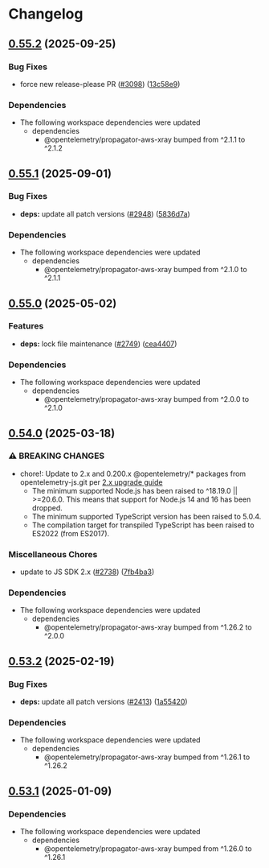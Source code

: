 <!-- markdownlint-disable MD007 MD034 -->
# Changelog

## [0.55.2](https://github.com/open-telemetry/opentelemetry-js-contrib/compare/propagator-aws-xray-lambda-v0.55.1...propagator-aws-xray-lambda-v0.55.2) (2025-09-25)


### Bug Fixes

* force new release-please PR ([#3098](https://github.com/open-telemetry/opentelemetry-js-contrib/issues/3098)) ([13c58e9](https://github.com/open-telemetry/opentelemetry-js-contrib/commit/13c58e9ad77b266a03e34ffd4b61ab18c86f9d73))


### Dependencies

* The following workspace dependencies were updated
  * dependencies
    * @opentelemetry/propagator-aws-xray bumped from ^2.1.1 to ^2.1.2

## [0.55.1](https://github.com/open-telemetry/opentelemetry-js-contrib/compare/propagator-aws-xray-lambda-v0.55.0...propagator-aws-xray-lambda-v0.55.1) (2025-09-01)


### Bug Fixes

* **deps:** update all patch versions ([#2948](https://github.com/open-telemetry/opentelemetry-js-contrib/issues/2948)) ([5836d7a](https://github.com/open-telemetry/opentelemetry-js-contrib/commit/5836d7ab3244adef62b715ef22a26b54dba6719b))


### Dependencies

* The following workspace dependencies were updated
  * dependencies
    * @opentelemetry/propagator-aws-xray bumped from ^2.1.0 to ^2.1.1

## [0.55.0](https://github.com/open-telemetry/opentelemetry-js-contrib/compare/propagator-aws-xray-lambda-v0.54.0...propagator-aws-xray-lambda-v0.55.0) (2025-05-02)


### Features

* **deps:** lock file maintenance ([#2749](https://github.com/open-telemetry/opentelemetry-js-contrib/issues/2749)) ([cea4407](https://github.com/open-telemetry/opentelemetry-js-contrib/commit/cea44078e0c6cc3df1b4c2b791f0976ffd961a54))


### Dependencies

* The following workspace dependencies were updated
  * dependencies
    * @opentelemetry/propagator-aws-xray bumped from ^2.0.0 to ^2.1.0

## [0.54.0](https://github.com/open-telemetry/opentelemetry-js-contrib/compare/propagator-aws-xray-lambda-v0.53.2...propagator-aws-xray-lambda-v0.54.0) (2025-03-18)


### ⚠ BREAKING CHANGES

* chore!: Update to 2.x and 0.200.x @opentelemetry/* packages from opentelemetry-js.git per [2.x upgrade guide](https://github.com/open-telemetry/opentelemetry-js/blob/main/doc/upgrade-to-2.x.md)
  * The minimum supported Node.js has been raised to ^18.19.0 || >=20.6.0. This means that support for Node.js 14 and 16 has been dropped.
  * The minimum supported TypeScript version has been raised to 5.0.4.
  * The compilation target for transpiled TypeScript has been raised to ES2022 (from ES2017).

### Miscellaneous Chores

* update to JS SDK 2.x ([#2738](https://github.com/open-telemetry/opentelemetry-js-contrib/issues/2738)) ([7fb4ba3](https://github.com/open-telemetry/opentelemetry-js-contrib/commit/7fb4ba3bc36dc616bd86375cfd225722b850d0d5))


### Dependencies

* The following workspace dependencies were updated
  * dependencies
    * @opentelemetry/propagator-aws-xray bumped from ^1.26.2 to ^2.0.0

## [0.53.2](https://github.com/open-telemetry/opentelemetry-js-contrib/compare/propagator-aws-xray-lambda-v0.53.1...propagator-aws-xray-lambda-v0.53.2) (2025-02-19)


### Bug Fixes

* **deps:** update all patch versions ([#2413](https://github.com/open-telemetry/opentelemetry-js-contrib/issues/2413)) ([1a55420](https://github.com/open-telemetry/opentelemetry-js-contrib/commit/1a55420d8c00ca998b57270df77857c48ebbe8d7))


### Dependencies

* The following workspace dependencies were updated
  * dependencies
    * @opentelemetry/propagator-aws-xray bumped from ^1.26.1 to ^1.26.2

## [0.53.1](https://github.com/open-telemetry/opentelemetry-js-contrib/compare/propagator-aws-xray-lambda-v0.53.0...propagator-aws-xray-lambda-v0.53.1) (2025-01-09)


### Dependencies

* The following workspace dependencies were updated
  * dependencies
    * @opentelemetry/propagator-aws-xray bumped from ^1.26.0 to ^1.26.1
